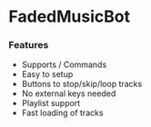 # FadedMusicBot

### Features
- Supports / Commands
- Easy to setup
- Buttons to stop/skip/loop tracks
- No external keys needed
- Playlist support
- Fast loading of tracks
